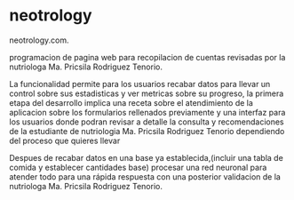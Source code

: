 # neotrology
neotrology.com.

programacion de pagina web para recopilacion de cuentas revisadas por la nutriologa Ma. Pricsila Rodriguez Tenorio.

La funcionalidad permite para los usuarios recabar datos para llevar un control sobre sus estadisticas
y ver metricas sobre su progreso, la primera etapa del desarrollo implica una receta sobre el atendimiento de la
aplicacion sobre los formularios rellenados previamente y una interfaz para los usuarios donde podran revisar a detalle 
la consulta y recomendaciones de la estudiante de nutriologia Ma. Pricsila Rodriguez Tenorio dependiendo del proceso
 que quieres llevar

 Despues de recabar datos en una base ya establecida,(incluir una tabla de comida y establecer cantidades base) procesar
 una red neuronal para atender todo para una rápida respuesta con una posterior validacion de la nutriologa Ma. Pricsila Rodriguez Tenorio.

